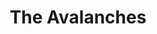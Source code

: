 ---
title: "The Avalanches"
summary: "The Avalanches are an Australian electronic music group formed in Melbourne in 1997. They have released three studio albums Since I Left You , Wildflower , and We Will Always Love You , and perform live and recorded DJ sets. The group currently consists of Robbie Chater, Tony Di Blasi and Andy Szekeres. The band is an exponent of the plunderphonics genre, and their first album, Since I Left You, has been recognised by many critics as the most important example of the genre."
image: "the-avalanches.jpg"
apple_music_artist_url: "https://music.apple.com/gb/artist/the-avalanches/27524431"
wikipedia_url: "https://en.wikipedia.org/wiki/The_Avalanches"
---